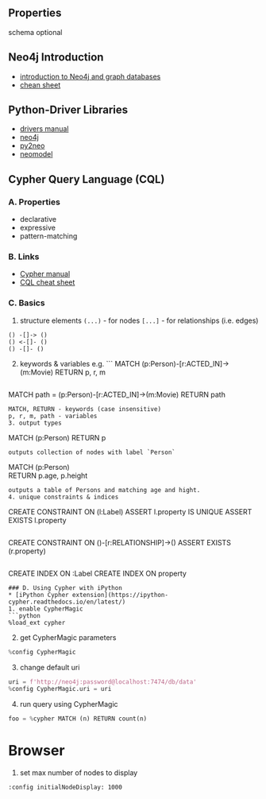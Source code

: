 ## Properties
schema optional

## Neo4j Introduction
* [introduction to Neo4j and graph databases](https://www.youtube.com/watch?v=oRtVdXvtD3o)
* [chean sheet](https://neo4j.com/docs/cypher-refcard/current/)

## Python-Driver Libraries
* [drivers manual](https://neo4j.com/docs/driver-manual/1.7/)
* [neo4j](https://github.com/neo4j/neo4j-python-driver)
* [py2neo](https://py2neo.org/v4/index.html)
* [neomodel](https://neomodel.readthedocs.io/en/latest/)

## Cypher Query Language (CQL)
### A. Properties
* declarative
* expressive
* pattern-matching
### B. Links
* [Cypher manual](https://neo4j.com/docs/cypher-manual/current/introduction/)
* [CQL cheat sheet](https://gist.github.com/DaniSancas/1d5265fc159a95ff457b940fc5046887)
### C. Basics
1. structure elements
`(...)` - for nodes
`[...]` - for relationships (i.e. edges)
```Cypher
() -[]-> ()
() <-[]- ()
() -[]- ()
```
2. keywords & variables
e.g. ```
MATCH (p:Person)-[r:ACTED_IN]->(m:Movie)
RETURN p, r, m
```
```
MATCH path = (p:Person)-[r:ACTED_IN]->(m:Movie)
RETURN path                                                                   
```
MATCH, RETURN - keywords (case insensitive)
p, r, m, path - variables
3. output types
```
MATCH (p:Person)
RETURN p
```
outputs collection of nodes with label `Person`
```
MATCH (p:Person)                        
RETURN p.age, p.height
```
outputs a table of Persons and matching age and hight.
4. unique constraints & indices
```
CREATE CONSTRAINT ON (l:Label)
ASSERT l.property IS UNIQUE
ASSERT EXISTS l.property
```
```                              
CREATE CONSTRAINT ON ()-[r:RELATIONSHIP]->()
ASSERT EXISTS (r.property)
```
```
CREATE INDEX ON :Label
CREATE INDEX ON property
```
### D. Using Cypher with iPython
* [iPython Cypher extension](https://ipython-cypher.readthedocs.io/en/latest/)
1. enable CypherMagic
```python
%load_ext cypher
```
2. get CypherMagic parameters
```python
%config CypherMagic
```
3. change default uri
```python
uri = f'http://neo4j:password@localhost:7474/db/data'
%config CypherMagic.uri = uri
```
4. run query using CypherMagic
```python
foo = %cypher MATCH (n) RETURN count(n)
```
# Browser
1. set max number of nodes to display
```Cypher
:config initialNodeDisplay: 1000
```

